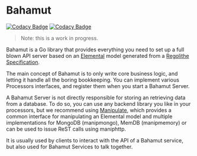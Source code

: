 # Bahamut

[![Codacy Badge](https://app.codacy.com/project/badge/Grade/f8d3dbbc552b4c8abf8985425d25c338)](https://www.codacy.com/gh/PaloAltoNetworks/bahamut/dashboard?utm_source=github.com&amp;utm_medium=referral&amp;utm_content=PaloAltoNetworks/bahamut&amp;utm_campaign=Badge_Grade) [![Codacy Badge](https://app.codacy.com/project/badge/Coverage/f8d3dbbc552b4c8abf8985425d25c338)](https://www.codacy.com/gh/PaloAltoNetworks/bahamut/dashboard?utm_source=github.com&utm_medium=referral&utm_content=PaloAltoNetworks/bahamut&utm_campaign=Badge_Coverage)

> Note: this is a work in progress.

Bahamut is a Go library that provides everything you need to set up a full blown
API server based on an [Elemental](https://go.acuvity.ai/elemental) model
generated from a [Regolithe Specification](https://go.acuvity.ai/regolithe).

The main concept of Bahamut is to only write core business logic, and letting it
handle all the boring bookkeeping. You can implement various Processors
interfaces, and register them when you start a Bahamut Server.

A Bahamut Server is not directly responsible for storing an retrieving data from
a database. To do so, you can use any backend library you like in your
processors, but we recommend using
[Manipulate](https://go.acuvity.ai/manipulate), which provides a common
interface for manipulating an Elemental model and multiple implementations for
MongoDB (manipmongo), MemDB (manipmemory) or can be used to issue ReST calls using
maniphttp.

It is usually used by clients to interact with the API of a Bahamut service, but
also used for Bahamut Services to talk together.
